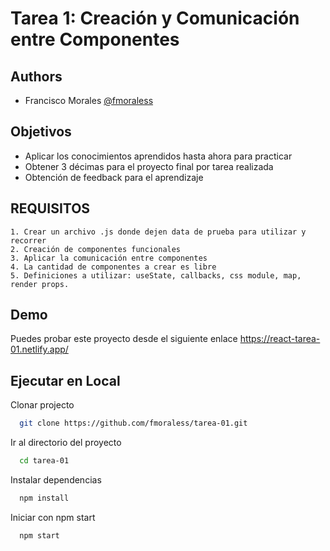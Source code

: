 # Tarea 1: Creación y Comunicación entre Componentes

## Authors

- Francisco Morales [@fmoraless](https://www.github.com/fmoraless)

## Objetivos

- Aplicar los conocimientos aprendidos hasta ahora para practicar
- Obtener 3 décimas para el proyecto final por tarea realizada
- Obtención de feedback para el aprendizaje

## REQUISITOS

    1. Crear un archivo .js donde dejen data de prueba para utilizar y recorrer
    2. Creación de componentes funcionales
    3. Aplicar la comunicación entre componentes
    4. La cantidad de componentes a crear es libre
    5. Definiciones a utilizar: useState, callbacks, css module, map, render props. 

## Demo

Puedes probar este proyecto desde el siguiente enlace
https://react-tarea-01.netlify.app/

## Ejecutar en Local

Clonar projecto

```bash
  git clone https://github.com/fmoraless/tarea-01.git
```

Ir al directorio del proyecto

```bash
  cd tarea-01
```

Instalar dependencias

```bash
  npm install
```

Iniciar con npm start

```bash
  npm start
```
